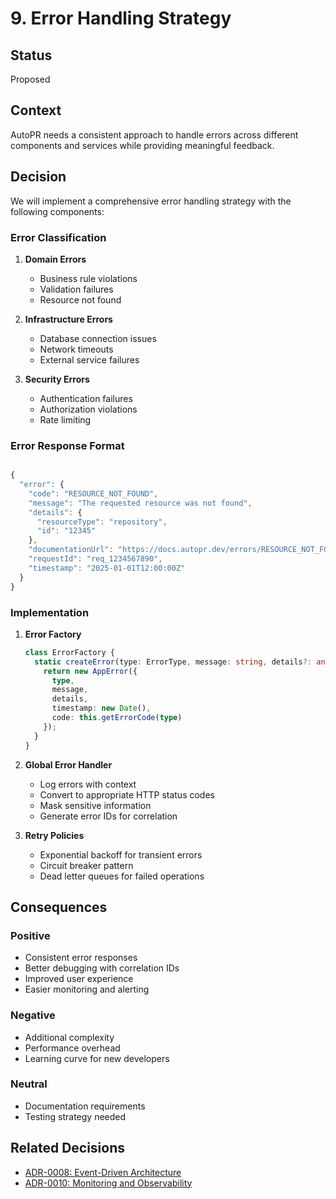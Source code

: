 # 9. Error Handling Strategy

## Status

Proposed

## Context

AutoPR needs a consistent approach to handle errors across different components and services while providing meaningful feedback.

## Decision

We will implement a comprehensive error handling strategy with the following components:

### Error Classification

1. **Domain Errors**
    - Business rule violations
    - Validation failures
    - Resource not found

1. **Infrastructure Errors**
    - Database connection issues
    - Network timeouts
    - External service failures

1. **Security Errors**
    - Authentication failures
    - Authorization violations
    - Rate limiting

### Error Response Format

```typescript

{
  "error": {
    "code": "RESOURCE_NOT_FOUND",
    "message": "The requested resource was not found",
    "details": {
      "resourceType": "repository",
      "id": "12345"
    },
    "documentationUrl": "https://docs.autopr.dev/errors/RESOURCE_NOT_FOUND",
    "requestId": "req_1234567890",
    "timestamp": "2025-01-01T12:00:00Z"
  }
}
```

### Implementation

1. **Error Factory**

   ```typescript
   class ErrorFactory {
     static createError(type: ErrorType, message: string, details?: any): AppError {
       return new AppError({
         type,
         message,
         details,
         timestamp: new Date(),
         code: this.getErrorCode(type)
       });
     }
   }
   ```

1. **Global Error Handler**
    - Log errors with context
    - Convert to appropriate HTTP status codes
    - Mask sensitive information
    - Generate error IDs for correlation

1. **Retry Policies**
    - Exponential backoff for transient errors
    - Circuit breaker pattern
    - Dead letter queues for failed operations

## Consequences

### Positive

- Consistent error responses
- Better debugging with correlation IDs
- Improved user experience
- Easier monitoring and alerting

### Negative

- Additional complexity
- Performance overhead
- Learning curve for new developers

### Neutral

- Documentation requirements
- Testing strategy needed

## Related Decisions

- [ADR-0008: Event-Driven Architecture](0008-event-driven-architecture.md)
- [ADR-0010: Monitoring and Observability](0010-monitoring-observability.md)
